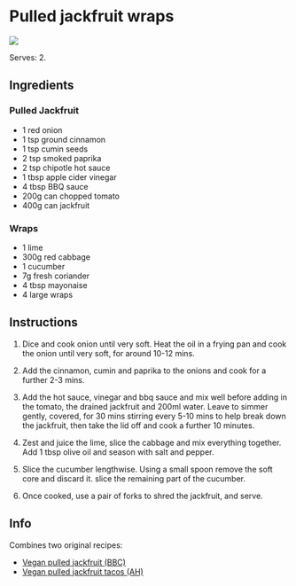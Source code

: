 # Pulled jackfruit wraps
![](https://static.ah.nl/static/recepten/img_RAM_PRD134306_890x594_JPG.jpg)

Serves: 2.

## Ingredients
### Pulled Jackfruit
- 1 red onion
- 1 tsp ground cinnamon
- 1 tsp cumin seeds
- 2 tsp smoked paprika
- 2 tsp chipotle hot sauce
- 1 tbsp apple cider vinegar
- 4 tbsp BBQ sauce
- 200g can chopped tomato
- 400g can jackfruit

### Wraps
- 1 lime
- 300g red cabbage
- 1 cucumber
- 7g fresh coriander
- 4 tbsp mayonaise
- 4 large wraps

## Instructions
1. Dice and cook onion until very soft. Heat the oil in a frying pan and cook the onion until very soft, for around 10-12 mins.

2. Add the cinnamon, cumin and paprika to the onions and cook for a further 2-3 mins.

3. Add the hot sauce, vinegar and bbq sauce and mix well before adding in the tomato, the drained jackfruit and 200ml water. Leave to simmer gently, covered, for 30 mins stirring every 5-10 mins to help break down the jackfruit, then take the lid off and cook a further 10 minutes.

4. Zest and juice the lime, slice the cabbage and mix everything together. Add 1 tbsp olive oil and season with salt and pepper.

5. Slice the cucumber lengthwise. Using a small spoon remove the soft core and discard it. slice the remaining part of the cucumber.

6. Once cooked, use a pair of forks to shred the jackfruit, and serve.

## Info
Combines two original recipes:
- [Vegan pulled jackfruit (BBC)](https://www.bbcgoodfood.com/recipes/vegan-pulled-jackfruit)
- [Vegan pulled jackfruit tacos (AH)](https://www.ah.nl/allerhande/recept/R-R1192382/taco-s-met-vegan-pulled-jackfruit)